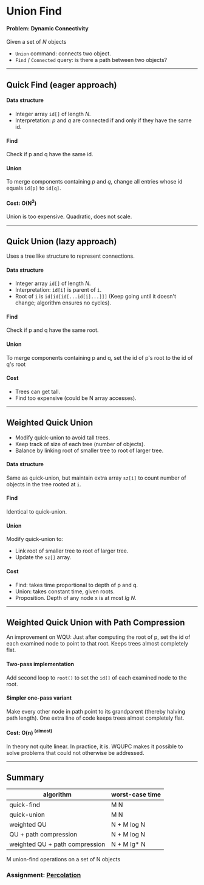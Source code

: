 # Union Find

#### Problem: Dynamic Connectivity
Given a set of *N* objects
- `Union` command: connects two object.
- `Find` / `Connected` query: is there a path between two objects?

---
## Quick Find (eager approach)
#### Data structure
- Integer array `id[]` of length *N*.
- Interpretation: *p* and *q* are connected if and only if they have the same id.
#### Find
Check if p and q have the same id. 
#### Union
To merge components containing *p* and *q*, change all entries whose id equals `id[p]` to `id[q]`.

####  Cost: O(N<sup>2</sup>)
Union is too expensive. Quadratic, does not scale.

---
## Quick Union (lazy approach)
Uses a tree like structure to represent connections.

#### Data structure
- Integer array `id[]` of length *N*.
- Interpretation: `id[i]` is parent of `i`.
- Root of `i` is `id[id[id[...id[i]...]]]` (Keep going until it doesn't change; algorithm ensures no cycles).
#### Find
Check if p and q have the same root.
#### Union
To merge components containing p and q,
set the id of p's root to the id of q's root

####  Cost
- Trees can get tall.
- Find too expensive (could be N array accesses).

---
## Weighted Quick Union
- Modify quick-union to avoid tall trees.
- Keep track of size of each tree (number of objects).
- Balance by linking root of smaller tree to root of larger tree.
#### Data structure
Same as quick-union, but maintain extra array `sz[i]`
to count number of objects in the tree rooted at `i`.
#### Find
Identical to quick-union.
#### Union
Modify quick-union to:
- Link root of smaller tree to root of larger tree.
- Update the `sz[]` array.

#### Cost
- Find: takes time proportional to depth of p and q.
- Union: takes constant time, given roots.
- Proposition. Depth of any node x is at most *lg N*.
---
## Weighted Quick Union with Path Compression
An improvement on WQU:  Just after computing the root of p, set the id of each examined node to point to that root. Keeps trees almost completely flat.

#### Two-pass implementation
Add second loop to `root()` to set the `id[]` of each examined node to the root.
#### Simpler one-pass variant 
Make every other node in path point to its grandparent (thereby halving path length). One extra line of code keeps trees almost completely flat.

#### Cost: O(n) <sup>(almost)</sup>
In theory not quite linear. In practice, it is. WQUPC makes it possible to solve problems that could not otherwise be addressed.

---
## Summary
algorithm | worst-case time 
---|---
quick-find| M N
quick-union| M N
weighted QU| N + M log N
QU + path compression| N + M log N
weighted QU + path compression| N + M lg* N
M union-find operations on a set of N objects

### Assignment: [Percolation](percolation/)